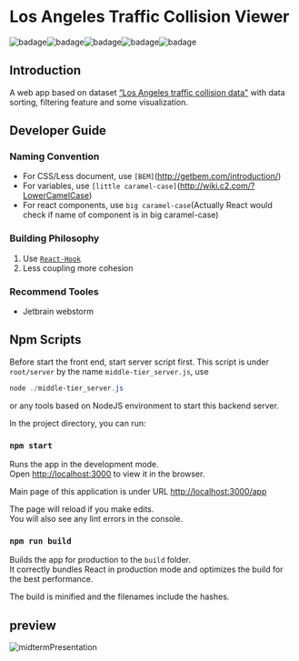 # Los Angeles Traffic Collision Viewer
![badage](https://img.shields.io/badge/firebase-v7.2.0-yellow)![badage](https://img.shields.io/badge/React-v16.10.0-blue)![badage](https://img.shields.io/badge/Redux-v7.1.1-purple)![badage](https://img.shields.io/badge/eCharts-v4.5.0-8ea6b4)![badage](https://img.shields.io/badge/antd-v3.24.3-46b3e6)

## Introduction

A web app based on dataset [“Los Angeles traffic collision data"](<https://www.kaggle.com/cityofLA/los-angeles-traffic-collision-data>)  with data sorting, filtering feature and some visualization.

## Developer Guide

### Naming Convention

- For CSS/Less document, use `[BEM]`(<http://getbem.com/introduction/>) 
- For variables, use `[little caramel-case]`(<http://wiki.c2.com/?LowerCamelCase>)
- For react components, use `big caramel-case`(Actually React would check if name of component is in big caramel-case)

### Building Philosophy
1. Use [`React-Hook`](https://reactjs.org/docs/hooks-intro.html)
2. Less coupling more cohesion

### Recommend Tooles
- Jetbrain webstorm


## Npm Scripts

Before start the front end, start server script first. This script is under `root/server` by the name `middle-tier_server.js`, use

```powershell
node ./middle-tier_server.js
```

or any tools based on NodeJS environment to start this backend server.



In the project directory, you can run:


### `npm start`

Runs the app in the development mode.<br>
Open [http://localhost:3000](http://localhost:3000) to view it in the browser.

Main page of this application is under URL [http://localhost:3000/app](http://localhost:3000/app) 

The page will reload if you make edits.<br>
You will also see any lint errors in the console.

### `npm run build`

Builds the app for production to the `build` folder.<br>
It correctly bundles React in production mode and optimizes the build for the best performance.

The build is minified and the filenames include the hashes.<br>

## preview

![midtermPresentation](assets/raw.gif)

